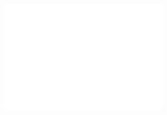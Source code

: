 <img src="https://raw.githubusercontent.com/bhdamiati/bhdamiati/7bee483982f9ecf1812c875ee397c8768420c197/assets/images/profile-card.svg">
